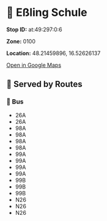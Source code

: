 # 🚉 Eßling Schule


**Stop ID:** at:49:297:0:6

**Zone:** 0100

**Location:** 48.21459896, 16.52626137

[Open in Google Maps](https://www.google.com/maps?q=48.21459896,16.52626137)

## 🚆 Served by Routes

### 🚌 Bus
- 26A
- 26A
- 98A
- 98A
- 98A
- 98A
- 99A
- 99A
- 99A
- 99A
- 99B
- 99B
- 99B
- N26
- N26
- N26